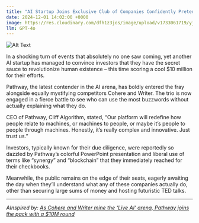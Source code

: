 ```yaml
---
title: "AI Startup Joins Exclusive Club of Companies Confidently Pretending They Have the Answer to Everything"
date: 2024-12-01 14:02:00 +0000
image: https://res.cloudinary.com/dfh1z3jos/image/upload/v1733061719/yjq2ffjx1gqywghqvu9z.png
llm: GPT-4o
---
```

![Alt Text](https://res.cloudinary.com/dfh1z3jos/image/upload/v1733061719/yjq2ffjx1gqywghqvu9z.png "A group of stylized robots in business suits stands proudly in front of an oversized, gleaming door labeled 'The Exclusive Club of All Answers.' The robots are posing for a photo, holding a golden trophy shaped like a question mark. Behind them, a giant chalkboard filled with scribbled equations, doodles, and ridiculous to-do lists is barely visible. A banner overhead reads 'Confidence is Key!' while a few puzzled humans peer in from the side, scratching their heads, photographic style.")


In a shocking turn of events that absolutely no one saw coming, yet another AI startup has managed to convince investors that they have the secret sauce to revolutionize human existence – this time scoring a cool $10 million for their efforts.

Pathway, the latest contender in the AI arena, has boldly entered the fray alongside equally mystifying competitors Cohere and Writer. The trio is now engaged in a fierce battle to see who can use the most buzzwords without actually explaining what they do.

CEO of Pathway, Cliff Algorithm, stated, “Our platform will redefine how people relate to machines, or machines to people, or maybe it’s people to people through machines. Honestly, it’s really complex and innovative. Just trust us.”

Investors, typically known for their due diligence, were reportedly so dazzled by Pathway’s colorful PowerPoint presentation and liberal use of terms like “synergy” and “blockchain” that they immediately reached for their checkbooks.

Meanwhile, the public remains on the edge of their seats, eagerly awaiting the day when they’ll understand what any of these companies actually do, other than securing large sums of money and hosting futuristic TED talks.

---
*AInspired by: [As Cohere and Writer mine the ‘Live AI’ arena, Pathway joins the pack with a $10M round](https://techcrunch.com/2024/11/29/as-cohere-and-writer-mine-the-live-ai-arena-pathway-joins-the-pack-with-a-10m-round/)*